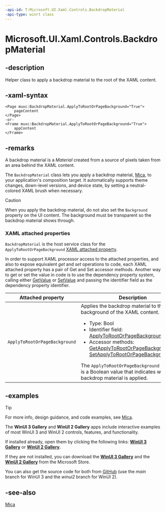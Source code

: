 ```yaml
---
-api-id: T:Microsoft.UI.Xaml.Controls.BackdropMaterial
-api-type: winrt class
---
```


# Microsoft.UI.Xaml.Controls.BackdropMaterial

<!--
public class BackdropMaterial : Windows.UI.Xaml.DependencyObject
-->

## -description

Helper class to apply a backdrop material to the root of the XAML content.

## -xaml-syntax

```xaml
<Page muxc:BackdropMaterial.ApplyToRootOrPageBackground="True">
    pageContent
</Page>
-or-
<Frame muxc:BackdropMaterial.ApplyToRootOrPageBackground="True">
    appContent
</Frame>
```

## -remarks

A backdrop material is a _Material_ created from a source of pixels taken from an area behind the XAML content.

The `BackdropMaterial` class lets you apply a backdrop material, [Mica](/windows/apps/design/style/mica), to your application's composition target. It automatically supports theme changes, down-level versions, and device state, by setting a neutral-colored XAML brush when necessary.

> [!CAUTION]
> When you apply the backdrop material, do not also set the `Background` property on the UI content. The background must be transparent so the backdrop material shows through.

### XAML attached properties

`BackdropMaterial` is the host service class for the `ApplyToRootOrPageBackground` [XAML attached property](/windows/uwp/xaml-platform/attached-properties-overview).

In order to support XAML processor access to the attached properties, and also to expose equivalent _get_ and _set_ operations to code, each XAML attached property has a pair of Get and Set accessor methods. Another way to get or set the value in code is to use the dependency property system, calling either [GetValue](/uwp/api/windows.ui.xaml.dependencyobject.getvalue(windows.ui.xaml.dependencyproperty)) or [SetValue](/uwp/api/windows.ui.xaml.dependencyobject.setvalue(windows.ui.xaml.dependencyproperty,system.object)) and passing the identifier field as the dependency property identifier.

| Attached property | Description |
| - | - |
| `ApplyToRootOrPageBackground` | Applies the backdrop material to the root or background of the XAML content.<ul><li>Type: Bool</li><li>Identifier field: <a href="backdropmaterial_applytorootorpagebackgroundproperty.md">ApplyToRootOrPageBackgroundProperty</a></li><li>Accessor methods: <a href="backdropmaterial_getapplytorootorpagebackground_1267516499.md">GetApplyToRootOrPageBackground</a>, <a href="backdropmaterial_setapplytorootorpagebackground_816395559.md">SetApplyToRootOrPageBackground</a></li></ul> The `ApplyToRootOrPageBackground` property is a Boolean value that indicates whether the backdrop material is applied. |

## -examples

> [!TIP]
> For more info, design guidance, and code examples, see [Mica](/windows/uwp/design/style/mica.md).
>
> The **WinUI 3 Gallery** and **WinUI 2 Gallery** apps include interactive examples of most WinUI 3 and WinUI 2 controls, features, and functionality.
>
> If installed already, open them by clicking the following links: [**WinUI 3 Gallery**](winui3gallery:) or [**WinUI 2 Gallery**](winui2gallery:).
>
> If they are not installed, you can download the [**WinUI 3 Gallery**](https://www.microsoft.com/p/winui-3-controls-gallery/9p3jfpwwdzrc) and the [**WinUI 2 Gallery**](https://www.microsoft.com/p/xaml-controls-gallery/9msvh128x2zt) from the Microsoft Store.
>
> You can also get the source code for both from [GitHub](https://github.com/Microsoft/WinUI-Gallery) (use the *main* branch for WinUI 3 and the *winui2* branch for WinUI 2).

## -see-also

[Mica](/windows/apps/design/style/mica)
